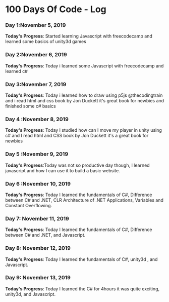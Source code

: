 # 100 Days Of Code - Log

### Day 1:November 5, 2019 


**Today's Progress**: Started learning Javascript with freecodecamp and learned some basics of unity3d games


### Day 2:November 6, 2019 


**Today's Progress**: Today i learned some Javascript with freecodecamp and learned c# 


### Day 3:November 7, 2019 


**Today's Progress**: Today i learned how to draw using p5js @thecodingtrain and i read html and css book by Jon Duckett it's great book for newbies and finished some c# basics


### Day 4 :November 8, 2019 


**Today's Progress**: Today I studied how can I move my player in unity using c# and I read html and CSS book by Jon Duckett it's a great book for newbies 


### Day 5 :November 9, 2019 


**Today's Progress**:Today was not so productive day though, I learned javascript and how I can use it to build a basic website.


### Day 6 :November 10, 2019 


**Today's Progress**: Today I learned the fundamentals of C#, Difference between C# and .NET, CLR Architecture of .NET Applications, Variables and Constant Overflowing.


### Day 7: November 11, 2019 


**Today's Progress**: Today I learned the fundamentals of C#, Difference between C# and .NET, and Javascript.


### Day 8: November 12, 2019 


**Today's Progress**: Today I learned the fundamentals of C#, unity3d , and Javascript.


### Day 9: November 13, 2019 


**Today's Progress**:  Today I learned the C# for 4hours it was quite exciting, unity3d, and Javascript.


